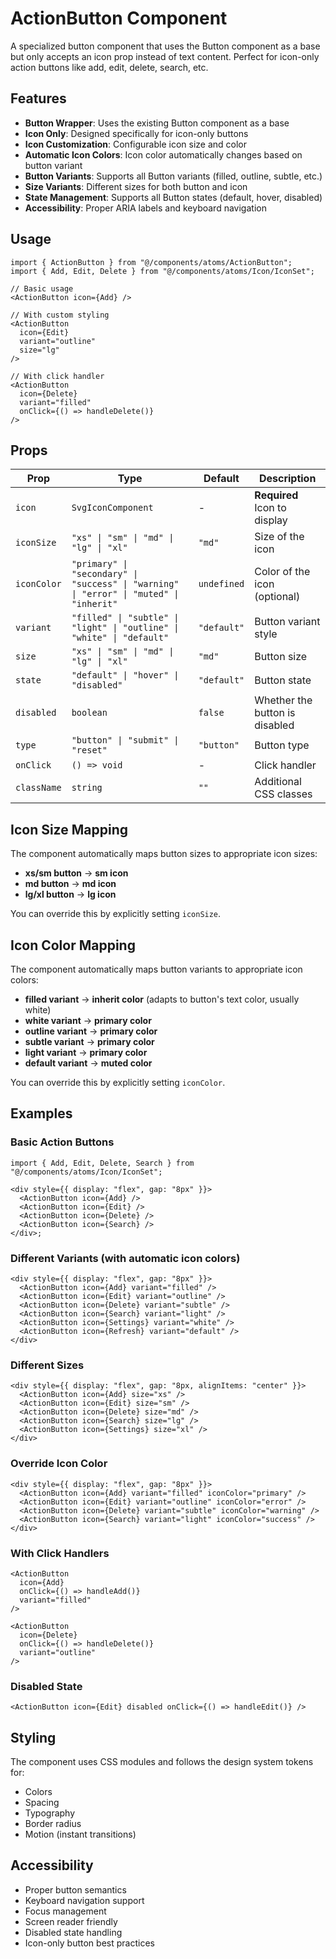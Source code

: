 # ActionButton Component

A specialized button component that uses the Button component as a base but only accepts an icon prop instead of text content. Perfect for icon-only action buttons like add, edit, delete, search, etc.

## Features

- **Button Wrapper**: Uses the existing Button component as a base
- **Icon Only**: Designed specifically for icon-only buttons
- **Icon Customization**: Configurable icon size and color
- **Automatic Icon Colors**: Icon color automatically changes based on button variant
- **Button Variants**: Supports all Button variants (filled, outline, subtle, etc.)
- **Size Variants**: Different sizes for both button and icon
- **State Management**: Supports all Button states (default, hover, disabled)
- **Accessibility**: Proper ARIA labels and keyboard navigation

## Usage

```tsx
import { ActionButton } from "@/components/atoms/ActionButton";
import { Add, Edit, Delete } from "@/components/atoms/Icon/IconSet";

// Basic usage
<ActionButton icon={Add} />

// With custom styling
<ActionButton
  icon={Edit}
  variant="outline"
  size="lg"
/>

// With click handler
<ActionButton
  icon={Delete}
  variant="filled"
  onClick={() => handleDelete()}
/>
```

## Props

| Prop        | Type                                                                                    | Default     | Description                    |
| ----------- | --------------------------------------------------------------------------------------- | ----------- | ------------------------------ |
| `icon`      | `SvgIconComponent`                                                                      | -           | **Required** Icon to display   |
| `iconSize`  | `"xs" \| "sm" \| "md" \| "lg" \| "xl"`                                                  | `"md"`      | Size of the icon               |
| `iconColor` | `"primary" \| "secondary" \| "success" \| "warning" \| "error" \| "muted" \| "inherit"` | `undefined` | Color of the icon (optional)   |
| `variant`   | `"filled" \| "subtle" \| "light" \| "outline" \| "white" \| "default"`                  | `"default"` | Button variant style           |
| `size`      | `"xs" \| "sm" \| "md" \| "lg" \| "xl"`                                                  | `"md"`      | Button size                    |
| `state`     | `"default" \| "hover" \| "disabled"`                                                    | `"default"` | Button state                   |
| `disabled`  | `boolean`                                                                               | `false`     | Whether the button is disabled |
| `type`      | `"button" \| "submit" \| "reset"`                                                       | `"button"`  | Button type                    |
| `onClick`   | `() => void`                                                                            | -           | Click handler                  |
| `className` | `string`                                                                                | `""`        | Additional CSS classes         |

## Icon Size Mapping

The component automatically maps button sizes to appropriate icon sizes:

- **xs/sm button** → **sm icon**
- **md button** → **md icon**
- **lg/xl button** → **lg icon**

You can override this by explicitly setting `iconSize`.

## Icon Color Mapping

The component automatically maps button variants to appropriate icon colors:

- **filled variant** → **inherit color** (adapts to button's text color, usually white)
- **white variant** → **primary color**
- **outline variant** → **primary color**
- **subtle variant** → **primary color**
- **light variant** → **primary color**
- **default variant** → **muted color**

You can override this by explicitly setting `iconColor`.

## Examples

### Basic Action Buttons

```tsx
import { Add, Edit, Delete, Search } from "@/components/atoms/Icon/IconSet";

<div style={{ display: "flex", gap: "8px" }}>
  <ActionButton icon={Add} />
  <ActionButton icon={Edit} />
  <ActionButton icon={Delete} />
  <ActionButton icon={Search} />
</div>;
```

### Different Variants (with automatic icon colors)

```tsx
<div style={{ display: "flex", gap: "8px" }}>
  <ActionButton icon={Add} variant="filled" />
  <ActionButton icon={Edit} variant="outline" />
  <ActionButton icon={Delete} variant="subtle" />
  <ActionButton icon={Search} variant="light" />
  <ActionButton icon={Settings} variant="white" />
  <ActionButton icon={Refresh} variant="default" />
</div>
```

### Different Sizes

```tsx
<div style={{ display: "flex", gap: "8px, alignItems: "center" }}>
  <ActionButton icon={Add} size="xs" />
  <ActionButton icon={Edit} size="sm" />
  <ActionButton icon={Delete} size="md" />
  <ActionButton icon={Search} size="lg" />
  <ActionButton icon={Settings} size="xl" />
</div>
```

### Override Icon Color

```tsx
<div style={{ display: "flex", gap: "8px" }}>
  <ActionButton icon={Add} variant="filled" iconColor="primary" />
  <ActionButton icon={Edit} variant="outline" iconColor="error" />
  <ActionButton icon={Delete} variant="subtle" iconColor="warning" />
  <ActionButton icon={Search} variant="light" iconColor="success" />
</div>
```

### With Click Handlers

```tsx
<ActionButton
  icon={Add}
  onClick={() => handleAdd()}
  variant="filled"
/>

<ActionButton
  icon={Delete}
  onClick={() => handleDelete()}
  variant="outline"
/>
```

### Disabled State

```tsx
<ActionButton icon={Edit} disabled onClick={() => handleEdit()} />
```

## Styling

The component uses CSS modules and follows the design system tokens for:

- Colors
- Spacing
- Typography
- Border radius
- Motion (instant transitions)

## Accessibility

- Proper button semantics
- Keyboard navigation support
- Focus management
- Screen reader friendly
- Disabled state handling
- Icon-only button best practices

